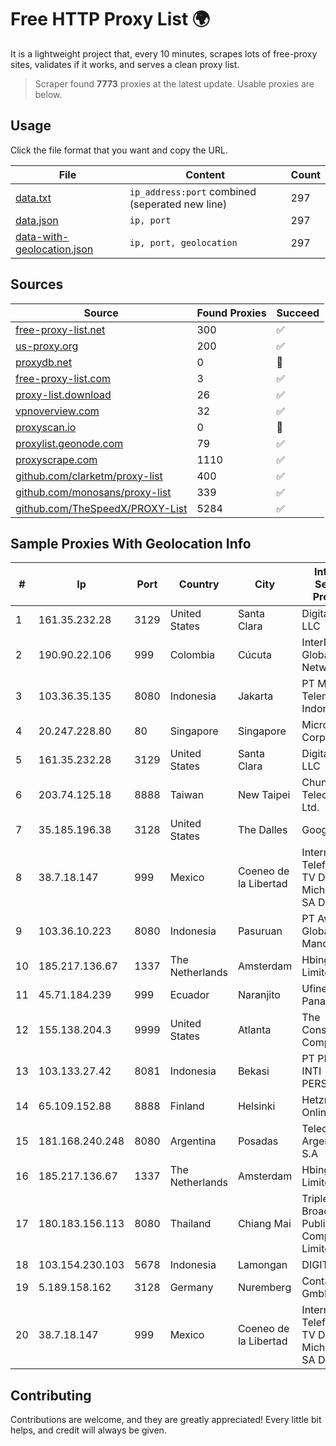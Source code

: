 
# Free HTTP Proxy List 🌍

It is a lightweight project that, every 10 minutes, scrapes lots of free-proxy sites, validates if it works, and serves a clean proxy list.


> Scraper found **7773** proxies at the latest update. Usable proxies are below.

## Usage

Click the file format that you want and copy the URL.


|File|Content|Count|
|----|-------|-----|
|[data.txt](https://raw.githubusercontent.com/themiralay/Proxy-List-World/master/data.txt)|`ip_address:port` combined (seperated new line)|297|
|[data.json](https://raw.githubusercontent.com/themiralay/Proxy-List-World/master/data.json)|`ip, port`|297|
|[data-with-geolocation.json](https://raw.githubusercontent.com/themiralay/Proxy-List-World/master/data-with-geolocation.json)|`ip, port, geolocation`|297|

## Sources

|Source|Found Proxies|Succeed|
|------|-------------|-------|
|[free-proxy-list.net](https://free-proxy-list.net)|300|✅|
|[us-proxy.org](https://www.us-proxy.org)|200|✅|
|[proxydb.net](http://proxydb.net)|0|🚫|
|[free-proxy-list.com](https://free-proxy-list.com/?page=&port=&type%5B%5D=http&type%5B%5D=https&up_time=0&search=Search)|3|✅|
|[proxy-list.download](https://www.proxy-list.download/HTTP)|26|✅|
|[vpnoverview.com](https://vpnoverview.com/privacy/anonymous-browsing/free-proxy-servers)|32|✅|
|[proxyscan.io](https://www.proxyscan.io)|0|🚫|
|[proxylist.geonode.com](https://proxylist.geonode.com/api/proxy-list?limit=300&page=1&sort_by=lastChecked&sort_type=desc&protocols=http,https)|79|✅|
|[proxyscrape.com](https://api.proxyscrape.com/v2/?request=displayproxies&protocol=http&timeout=10000&country=all&ssl=all&anonymity=all)|1110|✅|
|[github.com/clarketm/proxy-list](https://raw.githubusercontent.com/clarketm/proxy-list/master/proxy-list-raw.txt)|400|✅|
|[github.com/monosans/proxy-list](https://raw.githubusercontent.com/monosans/proxy-list/main/proxies/http.txt)|339|✅|
|[github.com/TheSpeedX/PROXY-List](https://raw.githubusercontent.com/TheSpeedX/PROXY-List/master/http.txt)|5284|✅|


## Sample Proxies With Geolocation Info

|#|Ip|Port|Country|City|Internet Service Provider|
|-|--|----|-------|----|-------------------------|
|1|161.35.232.28|3129|United States|Santa Clara|DigitalOcean, LLC|
|2|190.90.22.106|999|Colombia|Cúcuta|InterNexa Global Network|
|3|103.36.35.135|8080|Indonesia|Jakarta|PT Mora Telematika Indonesia|
|4|20.247.228.80|80|Singapore|Singapore|Microsoft Corporation|
|5|161.35.232.28|3129|United States|Santa Clara|DigitalOcean, LLC|
|6|203.74.125.18|8888|Taiwan|New Taipei|Chunghwa Telecom Co., Ltd.|
|7|35.185.196.38|3128|United States|The Dalles|Google LLC|
|8|38.7.18.147|999|Mexico|Coeneo de la Libertad|Internet Telefonia Y TV De Michoacan SA De CV|
|9|103.36.10.223|8080|Indonesia|Pasuruan|PT Awinet Global Mandiri|
|10|185.217.136.67|1337|The Netherlands|Amsterdam|Hbing Limited|
|11|45.71.184.239|999|Ecuador|Naranjito|Ufinet Panama S.A.|
|12|155.138.204.3|9999|United States|Atlanta|The Constant Company|
|13|103.133.27.42|8081|Indonesia|Bekasi|PT PHATRIA INTI PERSADA|
|14|65.109.152.88|8888|Finland|Helsinki|Hetzner Online GmbH|
|15|181.168.240.248|8080|Argentina|Posadas|Telecom Argentina S.A|
|16|185.217.136.67|1337|The Netherlands|Amsterdam|Hbing Limited|
|17|180.183.156.113|8080|Thailand|Chiang Mai|Triple T Broadband Public Company Limited|
|18|103.154.230.103|5678|Indonesia|Lamongan|DIGITNET|
|19|5.189.158.162|3128|Germany|Nuremberg|Contabo GmbH|
|20|38.7.18.147|999|Mexico|Coeneo de la Libertad|Internet Telefonia Y TV De Michoacan SA De CV|



## Contributing

Contributions are welcome, and they are greatly appreciated! Every
little bit helps, and credit will always be given.


